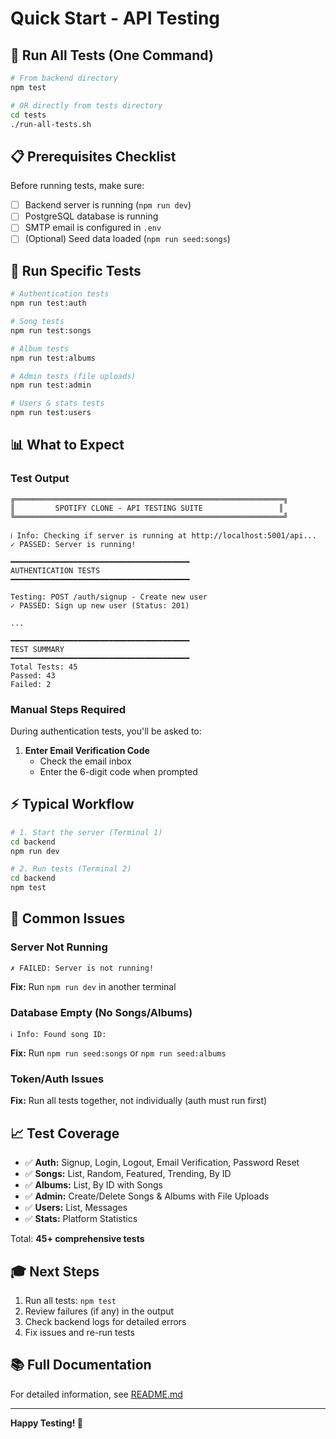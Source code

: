 # Quick Start - API Testing

## 🚀 Run All Tests (One Command)

```bash
# From backend directory
npm test

# OR directly from tests directory
cd tests
./run-all-tests.sh
```

## 📋 Prerequisites Checklist

Before running tests, make sure:

- [ ] Backend server is running (`npm run dev`)
- [ ] PostgreSQL database is running
- [ ] SMTP email is configured in `.env`
- [ ] (Optional) Seed data loaded (`npm run seed:songs`)

## 🎯 Run Specific Tests

```bash
# Authentication tests
npm run test:auth

# Song tests
npm run test:songs

# Album tests
npm run test:albums

# Admin tests (file uploads)
npm run test:admin

# Users & stats tests
npm run test:users
```

## 📊 What to Expect

### Test Output

```
╔════════════════════════════════════════════════════════════╗
║         SPOTIFY CLONE - API TESTING SUITE                 ║
╚════════════════════════════════════════════════════════════╝

ℹ Info: Checking if server is running at http://localhost:5001/api...
✓ PASSED: Server is running!

━━━━━━━━━━━━━━━━━━━━━━━━━━━━━━━━━━━━━━━━
AUTHENTICATION TESTS
━━━━━━━━━━━━━━━━━━━━━━━━━━━━━━━━━━━━━━━━

Testing: POST /auth/signup - Create new user
✓ PASSED: Sign up new user (Status: 201)

...

━━━━━━━━━━━━━━━━━━━━━━━━━━━━━━━━━━━━━━━━
TEST SUMMARY
━━━━━━━━━━━━━━━━━━━━━━━━━━━━━━━━━━━━━━━━
Total Tests: 45
Passed: 43
Failed: 2
```

### Manual Steps Required

During authentication tests, you'll be asked to:

1. **Enter Email Verification Code**
   - Check the email inbox
   - Enter the 6-digit code when prompted

## ⚡ Typical Workflow

```bash
# 1. Start the server (Terminal 1)
cd backend
npm run dev

# 2. Run tests (Terminal 2)
cd backend
npm test
```

## 🔧 Common Issues

### Server Not Running
```
✗ FAILED: Server is not running!
```
**Fix:** Run `npm run dev` in another terminal

### Database Empty (No Songs/Albums)
```
ℹ Info: Found song ID:
```
**Fix:** Run `npm run seed:songs` or `npm run seed:albums`

### Token/Auth Issues
**Fix:** Run all tests together, not individually (auth must run first)

## 📈 Test Coverage

- ✅ **Auth:** Signup, Login, Logout, Email Verification, Password Reset
- ✅ **Songs:** List, Random, Featured, Trending, By ID
- ✅ **Albums:** List, By ID with Songs
- ✅ **Admin:** Create/Delete Songs & Albums with File Uploads
- ✅ **Users:** List, Messages
- ✅ **Stats:** Platform Statistics

Total: **45+ comprehensive tests**

## 🎓 Next Steps

1. Run all tests: `npm test`
2. Review failures (if any) in the output
3. Check backend logs for detailed errors
4. Fix issues and re-run tests

## 📚 Full Documentation

For detailed information, see [README.md](./README.md)

---

**Happy Testing! 🎉**
